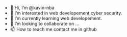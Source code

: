 - 👋 Hi, I’m @kavin-nba
- 👀 I’m interested in web developement,cyber security.
- 🌱 I’m currently learning web developement.
- 💞️ I’m looking to collaborate on ...
- 📫 How to reach me contact me in github

<!---
kavin-nba/kavin-nba is a ✨ special ✨ repository because its `README.md` (this file) appears on your GitHub profile.
You can click the Preview link to take a look at your changes.
--->
